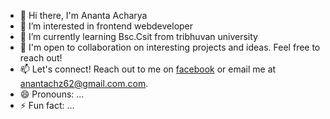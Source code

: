 - 👋 Hi there, I'm Ananta Acharya
- 👀 I’m interested in frontend webdeveloper
- 🌱 I’m currently learning Bsc.Csit from tribhuvan university
- 🤝 I'm open to collaboration on interesting projects and ideas. Feel free to reach out!
- 📫 Let's connect! Reach out to me on [facebook](https://www.facebook.com/ananta.ach) or email me at anantachz62@gmail.com.com.
- 😄 Pronouns: ...
- ⚡ Fun fact: ...

<!---
meditativetube/meditativetube is a ✨ special ✨ repository because its `README.md` (this file) appears on your GitHub profile.
You can click the Preview link to take a look at your changes.
--->
